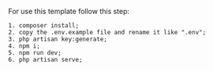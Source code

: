 For use this template follow this step:

    1. composer install;
    2. copy the .env.example file and rename it like ".env";
    3. php artisan key:generate;
    4. npm i;
    5. npm run dev;
    6. php artisan serve;
